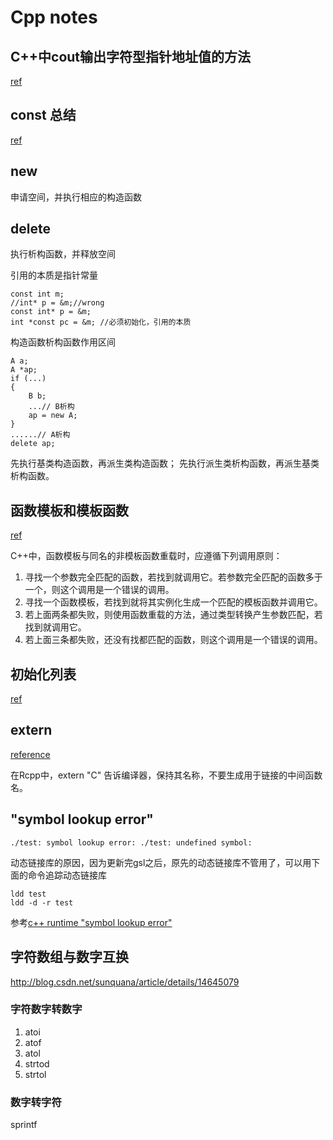 # Cpp notes
## C++中cout输出字符型指针地址值的方法
[ref](http://www.cnblogs.com/wxxweb/archive/2011/05/20/2052256.html)

## const 总结
[ref](http://www.2cto.com/kf/201210/160536.html)

## new

申请空间，并执行相应的构造函数

## delete

执行析构函数，并释放空间

引用的本质是指针常量

```
const int m;
//int* p = &m;//wrong
const int* p = &m;
int *const pc = &m; //必须初始化，引用的本质
```


构造函数析构函数作用区间

```
A a;
A *ap;
if (...)
{
	B b;
	...// B析构
	ap = new A;
}
......// A析构
delete ap;
```


先执行基类构造函数，再派生类构造函数；
先执行派生类析构函数，再派生基类析构函数。


## 函数模板和模板函数

[ref](http://blog.csdn.net/beyondhaven/article/details/4204345)

C++中，函数模板与同名的非模板函数重载时，应遵循下列调用原则：
1. 寻找一个参数完全匹配的函数，若找到就调用它。若参数完全匹配的函数多于一个，则这个调用是一个错误的调用。
2. 寻找一个函数模板，若找到就将其实例化生成一个匹配的模板函数并调用它。
3. 若上面两条都失败，则使用函数重载的方法，通过类型转换产生参数匹配，若找到就调用它。
4. 若上面三条都失败，还没有找都匹配的函数，则这个调用是一个错误的调用。

## 初始化列表

[ref](http://www.cnblogs.com/graphics/archive/2010/07/04/1770900.html)


## extern

[reference](http://www.cnblogs.com/yc_sunniwell/archive/2010/07/14/1777431.html)

在Rcpp中，extern "C" 告诉编译器，保持其名称，不要生成用于链接的中间函数名。

## "symbol lookup error"

```
./test: symbol lookup error: ./test: undefined symbol:
```

动态链接库的原因，因为更新完gsl之后，原先的动态链接库不管用了，可以用下面的命令追踪动态链接库
```
ldd test
ldd -d -r test
```

参考[c++ runtime "symbol lookup error" ](http://gdwarner.blogspot.com/2009/03/c-runtime-symbol-lookup-error.html)

## 字符数组与数字互换

http://blog.csdn.net/sunquana/article/details/14645079

### 字符数字转数字
1. atoi
2. atof
3. atol
4. strtod
5. strtol

### 数字转字符
sprintf
